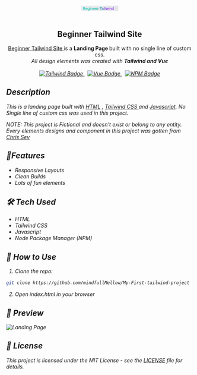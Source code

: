 <p align = "center">
<br>
<img width="100" src="./src/imgs/begonner.png" alt = "Beginner Tailwind Logo">
<br>
<br>
</p>

<h2 align = "center">Beginner Tailwind Site</h2>

<p align = "center">
<a href = "https://beginner-tail-wind.netlify.app">Beginner Tailwind Site </a> is a <strong> Landing Page </strong> built with no single line of custom css. <br> <em>  All design elements was created with <strong>Tailwind and Vue </strong>
<br>
<br>
<a href = "https://www.tailwindcss.com">
<img src = "https://img.shields.io/badge/Tailwind_CSS-38B2AC?style=flat&logo=tailwind-css&logoColor=white"  alt = "Tailwind Badge">
</a>
&nbsp;
<a href = "https://www.vue.com">
<img src = "https://img.shields.io/badge/Vue.js-35495E?style=flat&logo=vue.js&logoColor=4FC08D" alt = "Vue Badge">
</a>
 &nbsp;
<a href = "https://www.vue.com">
<img src = "https://img.shields.io/badge/npm-%23CB3837.svg?style=flat&logo=npm&logoColor=white" alt = "NPM Badge"> 
</a>
</p>

## Description

This is a landing page built with <u> HTML</u> , <u> Tailwind CSS </u> and <u>Javascript</u>. No Single line of custom css was used in this project. <br>

NOTE: <em> This project is Fictional and doesn't exist or belong to any entity. Every elements designs and component in this project was gotten from <a href = "https://github.com/chris-sev">Chris Sev </a>

## 🚀Features

- Responsive Layouts
- Clean Builds
- Lots of fun elements
  <br>

## 🛠 Tech Used

- HTML
- Tailwind CSS
- Javascript
- Node Package Manager (NPM)

## 📂 How to Use

1. Clone the repo:

```bash
git clone https://github.com/mindfullMellow/My-First-tailwind-project
```

2. Open index.html in your browser

## 📸 Preview

![Landing Page](https://i.imgur.com/wysbBMS.png)

## 📄 License

This project is licensed under the MIT License - see the [LICENSE](LICENSE) file for details.
